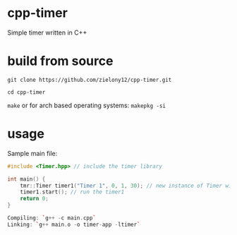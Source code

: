 # cpp-timer
Simple timer written in C++
# build from source
`git clone https://github.com/zielony12/cpp-timer.git`

`cd cpp-timer`

`make`
or for arch based operating systems: `makepkg -si`
# usage
Sample main file:

```cpp
#include <Timer.hpp> // include the timer library

int main() {
	tmr::Timer timer1("Timer 1", 0, 1, 30); // new instance of Timer with caption "Timer 1", and time 1 min, 30 secs
	timer1.start(); // run the timer1
	return 0;
}

Compiling: `g++ -c main.cpp`
Linking: `g++ main.o -o timer-app -ltimer`
